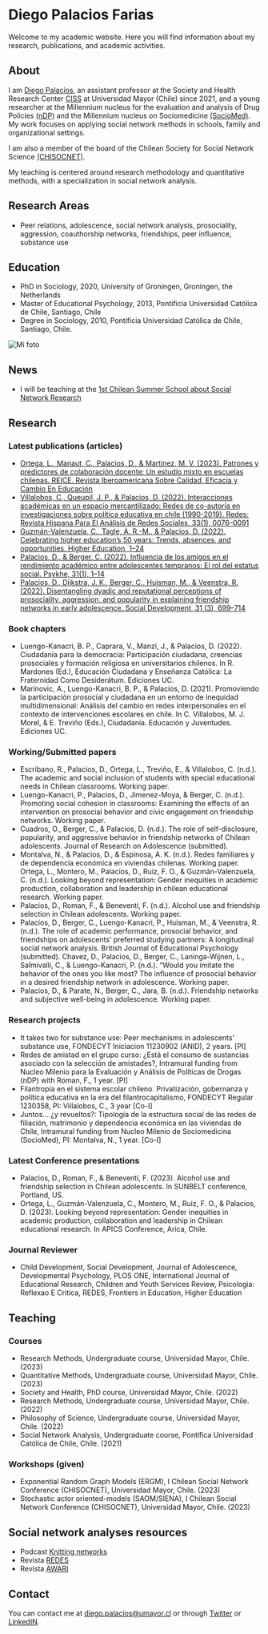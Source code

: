 
# Diego Palacios Farias

Welcome to my academic website. Here you will find information about my research, publications, and academic activities.

## About 

I am [Diego Palacios](https://www.researchgate.net/profile/Diego-Palacios-13), an assistant professor at the Society and Health Research Center [CISS](https://ciss.umayor.cl/equipo/diego-palacios-phd) at Universidad Mayor (Chile) since 2021, and a young researcher at the Millennium nucleus for the evaluation and analysis of Drug Policies [(nDP)](https://www.nucleondp.cl/) and the Millennium nucleus on Sociomedicine [(SocioMed)](https://www.sociomed.cl/). My work focuses on applying social network methods in schools, family and organizational settings.

I am also a member of the board of the Chilean Society for Social Network Science [(CHISOCNET)](https://chisocnet.org).

My teaching is centered around research methodology and quantitative methods, with a specialization in social network analysis.


## Research Areas 

- Peer relations, adolescence, social network analysis, prosociality, aggression, coauthorship networks, friendships, peer influence, substance use

## Education

- PhD in Sociology, 2020, University of Groningen, Groningen, the Netherlands
- Master of Educational Psychology, 2013, Pontificia Universidad Católica de Chile,
Santiago, Chile
- Degree in Sociology, 2010, Pontificia Universidad Católica de Chile, Santiago, Chile.

![Mi foto](/Diego_Palacios.jpg)

## News

- I will be teaching at the [1st Chilean Summer School about Social Network Research](https://snlab-cl.github.io/summerschool/)


## Research

### Latest publications (articles) 

- [Ortega, L., Manaut, C., Palacios, D., & Martínez, M. V. (2023). Patrones y predictores de colaboración docente: Un estudio mixto en escuelas chilenas. REICE. Revista Iberoamericana Sobre Calidad, Eficacia y Cambio En Educación](https://revistas.uam.es/reice/article/view/reice2023_21_1_004)
- [Villalobos, C., Queupil, J. P., & Palacios, D. (2022). Interacciones académicas en un espacio mercantilizado: Redes de co-autoría en investigaciones sobre política educativa en chile (1990-2019). Redes: Revista Hispana Para El Análisis de Redes Sociales, 33(1), 0076–0091](https://revistes.uab.cat/redes/article/view/v33-n1-villalobos-queupil-palacios)
- [Guzmán-Valenzuela, C., Tagle, A. R.-M., & Palacios, D. (2022). Celebrating higher education’s 50 years: Trends, absences, and opportunities. Higher Education, 1–24](https://link.springer.com/article/10.1007/s10734-022-00924-7)
- [Palacios, D., & Berger, C. (2022). Influencia de los amigos en el rendimiento académico entre adolescentes tempranos: El rol del estatus social. Psykhe, 31(1), 1–14](https://ojs.uc.cl/index.php/psykhe/article/view/21811)
- [Palacios, D., Dijkstra, J. K., Berger, C., Huisman, M., & Veenstra, R. (2022). Disentangling dyadic and reputational perceptions of prosociality, aggression, and popularity in explaining friendship networks in early adolescence. Social Development, 31 (3), 699–714](https://onlinelibrary.wiley.com/doi/full/10.1111/sode.12565)

### Book chapters

- Luengo-Kanacri, B. P., Caprara, V., Manzi, J., & Palacios, D. (2022). Ciudadanía para la democracia: Participación ciudadana, creencias prosociales y formación religiosa en universitarios chilenos. In R. Mardones (Ed.), Educación Ciudadana y Enseñanza Católica: La Fraternidad Como Desiderátum. Ediciones UC.
- Marinovic, A., Luengo-Kanacri, B. P., & Palacios, D. (2021). Promoviendo la participación prosocial y ciudadana en un entorno de inequidad multidimensional: Análisis del cambio en redes interpersonales en el contexto de intervenciones escolares en chile. In C. Villalobos, M. J. Morel, & E. Treviño (Eds.), Ciudadanía. Educación y Juventudes. Ediciones UC.

### Working/Submitted papers

- Escribano, R., Palacios, D., Ortega, L., Treviño, E., & Villalobos, C. (n.d.). The academic and social inclusion of students with special educational needs in Chilean classrooms. Working paper. 
- Luengo-Kanacri, P., Palacios, D., Jimenez-Moya, & Berger, C. (n.d.). Promoting social cohesion in classrooms: Examining the effects of an intervention on prosocial behavior and civic engagement on friendship networks. Working paper.
- Cuadros, O., Berger, C., & Palacios, D. (n.d.). The role of self-disclosure, popularity, and aggressive behavior in friendship networks of Chilean adolescents. Journal of Research on Adolescence (submitted).
- Montalva, N., & Palacios, D., & Espinosa, A. K. (n.d.). Redes familiares y de dependencia económica en viviendas chilenas. Working paper. Ortega, L., Montero, M., Palacios, D., Ruiz, F. O., & Guzmán-Valenzuela, C. (n.d.). Looking beyond representation: Gender inequities in academic production, collaboration and leadership in chilean educational research. Working paper.
- Palacios, D., Roman, F., & Beneventi, F. (n.d.). Alcohol use and friendship selection in Chilean adolescents. Working paper.
- Palacios, D., Berger, C., Luengo-Kanacri, P., Huisman, M., & Veenstra, R. (n.d.). The role of academic performance, prosocial behavior, and friendships on adolescents’ preferred studying partners: A longitudinal social network analysis. British Journal of Educational Psychology (submitted). Chavez, D., Palacios, D., Berger, C., Laninga-Wijnen, L., Salmivalli, C., & Luengo-Kanacri, P. (n.d.). “Would you imitate the behavior of the ones you like most? The influence of prosocial behavior in a desired friendship network in adolescence. Working paper.
- Palacios, D., & Parate, N., Berger, C., Jara, B. (n.d.). Friendship networks and subjective well-being in adolescence. Working paper.

### Research projects

- It takes two for substance use: Peer mechanisms in adolescents’ substance use, FONDECYT Iniciacion 11230902 (ANID), 2 years. [PI]
- Redes de amistad en el grupo curso: ¿Está el consumo de sustancias asociado con la selección de amistades?, Intramural funding from Nucleo Milenio para la Evaluación y Análisis de Políticas de Drogas (nDP) with Roman, F., 1 year. [PI]
- Filantropía en el sistema escolar chileno. Privatización, gobernanza y política educativa en la era del filantrocapitalismo, FONDECYT Regular 1230358, PI: Villalobos, C., 3 year [Co-I]
- Juntos... ¿y revueltos?: Tipología de la estructura social de las redes de filiación, matrimonio y dependencia económica en las viviendas de Chile, Intramural funding from Nucleo Milenio de Sociomedicina (SocioMed), PI: Montalva, N., 1 year. [Co-I]

### Latest Conference presentations

- Palacios, D., Roman, F., & Beneventi, F. (2023). Alcohol use and friendship selection in Chilean adolescents. In SUNBELT conference, Portland, US.
- Ortega, L., Guzmán-Valenzuela, C., Montero, M., Ruiz, F. O., & Palacios, D. (2023). Looking beyond representation: Gender inequities in academic production, collaboration
and leadership in Chilean educational research. In APICS Conference, Arica, Chile.

### Journal Reviewer

- Child Development, Social Development, Journal of Adolescence, Developmental Psychology, PLOS ONE, International Journal of Educational Research, Children and Youth Services Review, Psicologia: Reflexao E Critica, REDES, Frontiers in Education, Higher Education


## Teaching

### Courses

- Research Methods, Undergraduate course, Universidad Mayor, Chile. (2023)
- Quantitative Methods, Undergraduate course, Universidad Mayor, Chile. (2023)
- Society and Health, PhD course, Universidad Mayor, Chile. (2022)
- Research Methods, Undergraduate course, Universidad Mayor, Chile. (2022)
- Philosophy of Science, Undergraduate course, Universidad Mayor, Chile. (2022)
- Social Network Analysis, Undergraduate course, Pontifica Universidad Católica de Chile, Chile. (2021)

### Workshops (given)
 
- Exponential Random Graph Models (ERGM), I Chilean Social Network Conference (CHISOCNET), Universidad Mayor, Chile. (2023)
- Stochastic actor oriented-models (SAOM/SIENA), I Chilean Social Network Conference (CHISOCNET), Universidad Mayor, Chile. (2023)

## Social network analyses resources

- Podcast [Knitting networks](https://chisocnetorg.wordpress.com)
- Revista [REDES](https://revistes.uab.cat/redes/index)
- Revista [AWARI](https://ojs.sites.ufsc.br/index.php/awari/index)

## Contact

You can contact me at [diego.palacios@umayor.cl](mailto:diego.palacios@umayor.cl) or through [Twitter](https://twitter.com/diegopalacios__) or [LinkedIN](https://www.linkedin.com/in/diego-palacios-29a91035/).


